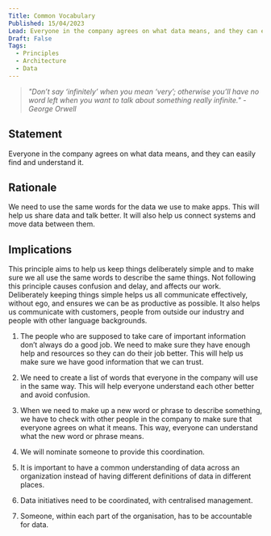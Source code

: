 ```yaml
---
Title: Common Vocabulary
Published: 15/04/2023
Lead: Everyone in the company agrees on what data means, and they can easily find and understand it.
Draft: False
Tags:
  - Principles
  - Architecture
  - Data
---
```


 > *"Don’t say ‘infinitely’ when you mean ‘very’; otherwise you’ll have no word left when you want to talk about something really infinite." - George Orwell*

## Statement

Everyone in the company agrees on what data means, and they can easily find and understand it.

## Rationale

We need to use the same words for the data we use to make apps. This will help us share data and talk better. It will also help us connect systems and move data between them.

## Implications

This principle aims to help us keep things deliberately simple and to make sure we all use the same words to describe the same things. Not following this principle causes confusion and delay, and affects our work. Deliberately keeping things simple helps us all communicate effectively, without ego, and ensures we can be as productive as possible. It also helps us communicate with customers, people from outside our industry and people with other language backgrounds.

1. The people who are supposed to take care of important information don’t always do a good job. We need to make sure they have enough help and resources so they can do their job better. This will help us make sure we have good information that we can trust.

2. We need to create a list of words that everyone in the company will use in the same way. This will help everyone understand each other better and avoid confusion.

3. When we need to make up a new word or phrase to describe something, we have to check with other people in the company to make sure that everyone agrees on what it means. This way, everyone can understand what the new word or phrase means.

4. We will nominate someone to provide this coordination.

5. It is important to have a common understanding of data across an organization instead of having different definitions of data in different places.

6. Data initiatives need to be coordinated, with centralised management.

7. Someone, within each part of the organisation, has to be accountable for data.
